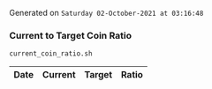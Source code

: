 Generated on `Saturday 02-October-2021 at 03:16:48`

### Current to Target Coin Ratio
`current_coin_ratio.sh`

Date|Current|Target|Ratio
---|---|---|---
